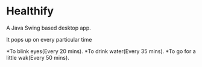# Healthify
A Java Swing based desktop app.

It pops up on every particular time

  *To blink eyes(Every 20 mins).
  *To drink water(Every 35 mins).
  *To go for a little wak(Every 50 mins).




